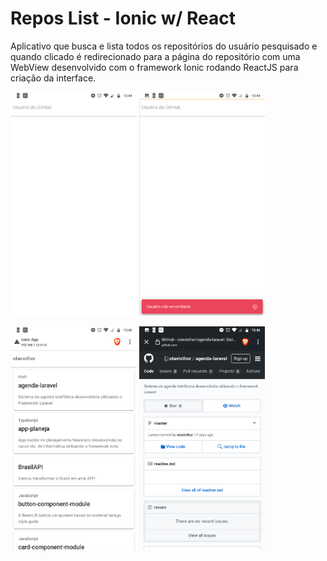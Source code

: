 # Repos List - Ionic w/ React

Aplicativo que busca e lista todos os repositórios do usuário pesquisado e quando clicado é redirecionado para a página do repositório com uma WebView desenvolvido com o framework Ionic rodando ReactJS para criação da interface.

<p>
  <img src="screenshots/screenshot.png" alt="screenshot1" width="40%"/>
  <img src="screenshots/screenshot2.png" alt="screenshot2" width="40%"/>
<p/>

<p>
  <img src="screenshots/screenshot3.png" alt="screenshot1" width="40%"/>
  <img src="screenshots/screenshot4.png" alt="screenshot2" width="40%"/>
<p/>
